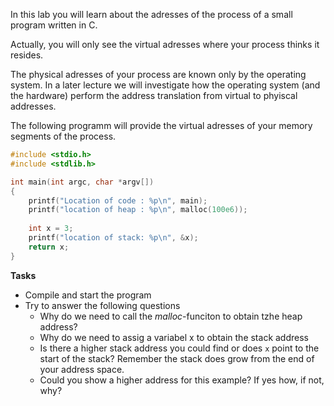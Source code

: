 In this lab you will learn about the adresses of the process of a small program written in C. 

Actually, you will only see the virtual adresses where your process thinks it resides.  

The physical adresses of your process are known only by the operating system. In a later lecture we will investigate how the operating system (and the hardware) perform the address translation from virtual to phyiscal addresses.

The following programm will provide the virtual adresses of your memory segments of the process. 

```c
#include <stdio.h>
#include <stdlib.h>

int main(int argc, char *argv[])
{
    printf("Location of code : %p\n", main);
    printf("location of heap : %p\n", malloc(100e6));
    
    int x = 3;
    printf("location of stack: %p\n", &x);
    return x;
}
```


**Tasks**
* Compile and start the program 
* Try to answer the following questions 
    * Why do we need to call the *malloc*-funciton to obtain tzhe heap address?
    * Why do we need to assig a variabel x to obtain the stack address 
    * Is there a higher stack address you could find or does `x` point to the start of the stack? Remember the stack does grow from the end of your address space.
    * Could you show a higher address for this example? If yes how, if not, why?

